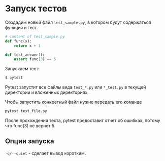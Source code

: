 # Запуск тестов

Создадим новый файл `test_sample.py`, в котором будут содержаться функция и тест.

```python
# content of test_sample.py
def func(x):
    return x + 1

def test_answer():
    assert func(3) == 5
```

Запускаем тест:

```bash
$ pytest
```

Pytest запустит все файлы вида `test_*.py` или `*_test.py` в текущей директории и вложенных директориях.

Чтобы запустить конкретный файл нужно передать его команде

```bash
pytest test_file.py
```

После прохождения теста, pytest предоставит отчет об ошибках, потому что func(3) не вернет 5.

## Опции запуска

`-q/--quiet` - сделает вывод коротким.
